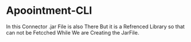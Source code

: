 # Apoointment-CLI

In this  Connector .jar File is also There But it is a Refrenced Library so that can not be Fetcched While We are Creating the JarFile.
